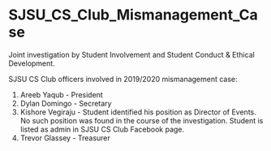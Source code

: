 # SJSU_CS_Club_Mismanagement_Case
Joint investigation by Student Involvement and Student Conduct & Ethical Development. 

SJSU CS Club officers involved in 2019/2020 mismanagement case:
1. Areeb Yaqub - President
2. Dylan Domingo - Secretary
3. Kishore Vegiraju - Student identified his position as Director of Events. No such position was found in the course of the investigation. Student is listed as admin in SJSU CS Club Facebook page. 
4. Trevor Glassey - Treasurer
